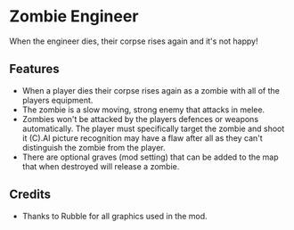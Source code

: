 # Zombie Engineer



When the engineer dies, their corpse rises again and it's not happy!



Features
-----------

- When a player dies their corpse rises again as a zombie with all of the players equipment.
- The zombie is a slow moving, strong enemy that attacks in melee.
- Zombies won't be attacked by the players defences or weapons automatically. The player must specifically target the zombie and shoot it (C).AI picture recognition may have a flaw after all as they can't distinguish the zombie from the player.
- There are optional graves (mod setting) that can be added to the map that when destroyed will release a zombie.



Credits
---------

- Thanks to Rubble for all graphics used in the mod.
